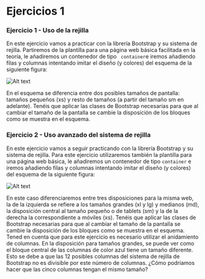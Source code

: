 # Ejercicios 1

### Ejercicio 1 - Uso de la rejilla
En este ejercicio vamos a practicar con la librería Bootstrap y su sistema de rejilla. Partiremos de la plantilla para una página web básica facilitada en la teoría, le añadiremos un contenedor de tipo  ` container`e iremos añadiendo filas y columnas intentando imitar el diseño (y colores) del esquema de la siguiente figura:

![Alt text](https://raw.githubusercontent.com/sr-jerly/bootstrap-exercise/main/assets/ejercicio-1-2.png)


En el esquema se diferencia entre dos posibles tamaños de pantalla: tamaños pequeños (xs) y resto de tamaños (a partir del tamaño sm en adelante). Tenéis que aplicar las clases de Bootstrap necesarias para que al cambiar el tamaño de la pantalla se cambie la disposición de los bloques como se muestra en el esquema.



### Ejercicio 2 - Uso avanzado del sistema de rejilla

En este ejercicio vamos a seguir practicando con la librería Bootstrap y su sistema de rejilla. Para este ejercicio utilizaremos también la plantilla para una página web básica, le añadiremos un contenedor de tipo `container` e iremos añadiendo filas y columnas intentando imitar el diseño (y colores) del esquema de la siguiente figura:

![Alt text](https://raw.githubusercontent.com/sr-jerly/bootstrap-exercise/main/assets/ejercicio-2-1.png)

En este caso diferenciaremos entre tres disposiciones para la misma web, la de la izquierda se refiere a los tamaños grandes (xl y lg) y medianos (md), la disposición central al tamaño pequeño o de tablets (sm) y la de la derecha la correspondiente a móviles (xs).
Tenéis que aplicar las clases de Bootstrap necesarias para que al cambiar el tamaño de la pantalla se cambie la disposición de los bloques como se muestra en el esquema. Tened en cuenta que para este ejercicio es necesario utilizar el anidamiento de columnas.
En la disposición para tamaños grandes, se puede ver como el bloque central de las columnas de color azul tiene un tamaño diferente. Esto se debe a que las 12 posibles columnas del sistema de rejilla de Bootstrap no es divisible por este número de columnas. ¿Cómo podríamos hacer que las cinco columnas tengan el mismo tamaño?




